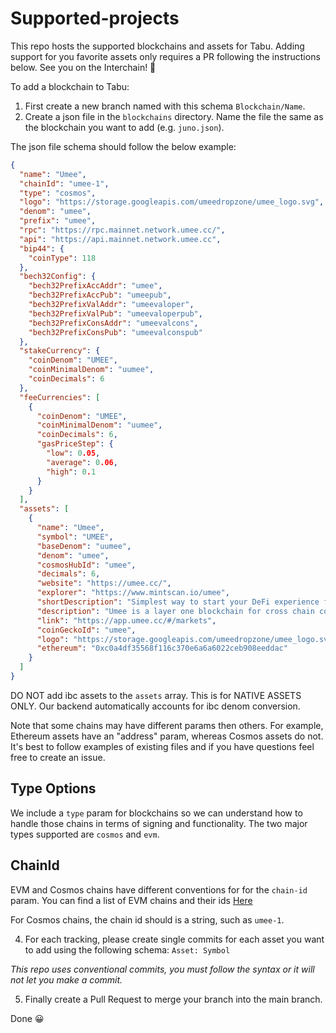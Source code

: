 # Supported-projects

This repo hosts the supported blockchains and assets for Tabu. Adding support for you favorite assets only requires a PR following the instructions below. See you on the Interchain! 🚀

To add a blockchain to Tabu:

1. First create a new branch named with this schema `Blockchain/Name`.
2. Create a json file in the `blockchains` directory. Name the file the same as the blockchain you want to add (e.g. `juno.json`).

The json file schema should follow the below example:

```json
{
  "name": "Umee",
  "chainId": "umee-1",
  "type": "cosmos",
  "logo": "https://storage.googleapis.com/umeedropzone/umee_logo.svg",
  "denom": "umee",
  "prefix": "umee",
  "rpc": "https://rpc.mainnet.network.umee.cc/",
  "api": "https://api.mainnet.network.umee.cc",
  "bip44": {
    "coinType": 118
  },
  "bech32Config": {
    "bech32PrefixAccAddr": "umee",
    "bech32PrefixAccPub": "umeepub",
    "bech32PrefixValAddr": "umeevaloper",
    "bech32PrefixValPub": "umeevaloperpub",
    "bech32PrefixConsAddr": "umeevalcons",
    "bech32PrefixConsPub": "umeevalconspub"
  },
  "stakeCurrency": {
    "coinDenom": "UMEE",
    "coinMinimalDenom": "uumee",
    "coinDecimals": 6
  },
  "feeCurrencies": [
    {
      "coinDenom": "UMEE",
      "coinMinimalDenom": "uumee",
      "coinDecimals": 6,
      "gasPriceStep": {
        "low": 0.05,
        "average": 0.06,
        "high": 0.1
      }
    }
  ],
  "assets": [
    {
      "name": "Umee",
      "symbol": "UMEE",
      "baseDenom": "uumee",
      "denom": "umee",
      "cosmosHubId": "umee",
      "decimals": 6,
      "website": "https://umee.cc/",
      "explorer": "https://www.mintscan.io/umee",
      "shortDescription": "Simplest way to start your DeFi experience for staking, rates, and interoperable solutions across blockchains.",
      "description": "Umee is a layer one blockchain for cross chain communication and interoperability, built on the Cosmos SDK and powered by Tendermint Consensus along with a self sovereign validator network.",
      "link": "https://app.umee.cc/#/markets",
      "coinGeckoId": "umee",
      "logo": "https://storage.googleapis.com/umeedropzone/umee_logo.svg",
      "ethereum": "0xc0a4df35568f116c370e6a6a6022ceb908eeddac"
    }
  ]
}
```

DO NOT add ibc assets to the `assets` array. This is for NATIVE ASSETS ONLY. Our backend automatically accounts for ibc denom conversion.

Note that some chains may have different params then others. For example, Ethereum assets have an "address" param, whereas Cosmos assets do not. It's best to follow examples of existing files and if you have questions feel free to create an issue. 

## Type Options

We include a `type` param for blockchains so we can understand how to handle those chains in terms of signing and functionality. The two major types supported are `cosmos` and `evm`. 

## ChainId

EVM and Cosmos chains have different conventions for for the `chain-id` param. You can find a list of EVM chains and their ids [Here](https://chainlist.org/)

For Cosmos chains, the chain id should is a string, such as `umee-1`.

4. For each tracking, please create single commits for each asset you want to add using the following schema: `Asset: Symbol`

_This repo uses conventional commits, you must follow the syntax or it will not let you make a commit._

5. Finally create a Pull Request to merge your branch into the main branch.

Done :grinning:

